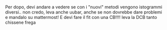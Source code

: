 Per dopo, devi andare a vedere se con i "nuovi" metodi vengono istogrammi diversi.. non credo, leva anche uubar, anche se non dovrebbe dare problemi e mandalo su mattermost!
E devi fare il fit con una CB!!!! leva la DCB tanto chissene frega
